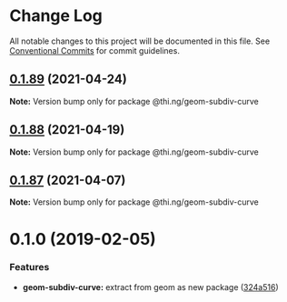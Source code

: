 # Change Log

All notable changes to this project will be documented in this file.
See [Conventional Commits](https://conventionalcommits.org) for commit guidelines.

## [0.1.89](https://github.com/thi-ng/umbrella/compare/@thi.ng/geom-subdiv-curve@0.1.88...@thi.ng/geom-subdiv-curve@0.1.89) (2021-04-24)

**Note:** Version bump only for package @thi.ng/geom-subdiv-curve





## [0.1.88](https://github.com/thi-ng/umbrella/compare/@thi.ng/geom-subdiv-curve@0.1.87...@thi.ng/geom-subdiv-curve@0.1.88) (2021-04-19)

**Note:** Version bump only for package @thi.ng/geom-subdiv-curve





## [0.1.87](https://github.com/thi-ng/umbrella/compare/@thi.ng/geom-subdiv-curve@0.1.86...@thi.ng/geom-subdiv-curve@0.1.87) (2021-04-07)

**Note:** Version bump only for package @thi.ng/geom-subdiv-curve





# 0.1.0 (2019-02-05)

### Features

* **geom-subdiv-curve:** extract from geom as new package ([324a516](https://github.com/thi-ng/umbrella/commit/324a516))
